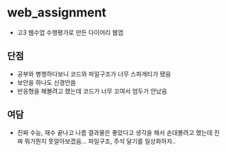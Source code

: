 # web_assignment

+ 고3 웹수업 수행평가로 만든 다이어리 웹앱

## 단점

+ 공부와 병행하다보니 코드와 파일구조가 너무 스파게티가 됐음
+ 보안을 하나도 신경안씀
+ 반응형을 해볼려고 했는데 코드가 너무 꼬여서 엄두가 안났음

## 여담

+ 진짜 수능, 재수 끝나고 나름 결과물은 좋았다고 생각을 해서 손대볼려고 했는데 진짜 뭐가뭔지 못알아보겠음... 파일구조, 주석 달기를 일상화하자..
